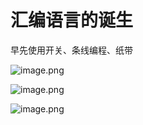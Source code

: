 # 汇编语言的诞生

早先使用开关、条线编程、纸带

![image.png](https://cdn.nlark.com/yuque/0/2021/png/288075/1616334890044-813a5325-0a93-499e-bf15-7aaa2a72b1a9.png)

![image.png](https://cdn.nlark.com/yuque/0/2021/png/288075/1616335292370-2ce6a7c0-8621-4b04-9ed3-6a17d7a12d8b.png)

![image.png](https://cdn.nlark.com/yuque/0/2021/png/288075/1616335239725-5d8c5f70-ee94-4aee-a766-895819e12eaa.png)



